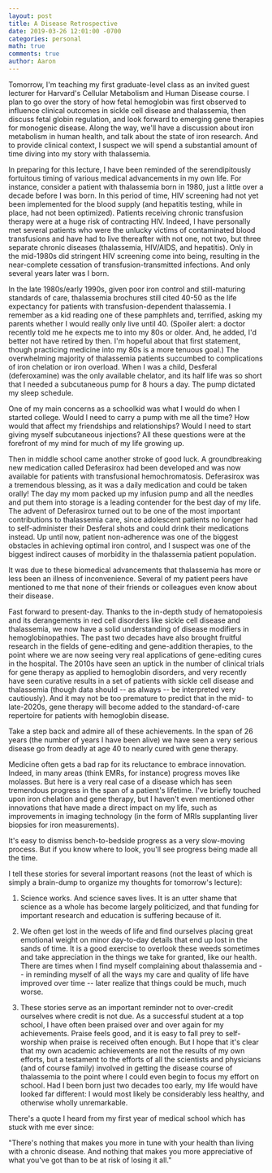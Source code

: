 ```yaml
---
layout: post
title: A Disease Retrospective
date: 2019-03-26 12:01:00 -0700
categories: personal 
math: true
comments: true
author: Aaron
---
```



Tomorrow, I'm teaching my first graduate-level class as an invited guest lecturer for Harvard's Cellular Metabolism and Human Disease course. I plan to go over the story of how fetal hemoglobin was first observed to influence clinical outcomes in sickle cell disease and thalassemia, then discuss fetal globin regulation, and look forward to emerging gene therapies for monogenic disease. Along the way, we'll have a discussion about iron metabolism in human health, and talk about the state of iron research. And to provide clinical context, I suspect we will spend a substantial amount of time diving into my story with thalassemia.  

In preparing for this lecture, I have been reminded of the serendipitously fortuitous timing of various medical advancements in my own life. For instance, consider a patient with thalassemia born in 1980, just a little over a decade before I was born. In this period of time, HIV screening had not yet been implemented for the blood supply (and hepatitis testing, while in place, had not been optimized). Patients receiving chronic transfusion therapy were at a huge risk of contracting HIV. Indeed, I have personally met several patients who were the unlucky victims of contaminated blood transfusions and have had to live thereafter with not one, not two, but three separate chronic diseases (thalassemia, HIV/AIDS, and hepatitis). Only in the mid-1980s did stringent HIV screening come into being, resulting in the near-complete cessation of transfusion-transmitted infections. And only several years later was I born.  

In the late 1980s/early 1990s, given poor iron control and still-maturing standards of care, thalassemia brochures still cited 40-50 as the life expectancy for patients with transfusion-dependent thalassemia. I remember as a kid reading one of these pamphlets and, terrified, asking my parents whether I would really only live until 40. (Spoiler alert: a doctor recently told me he expects me to into my 80s or older. And, he added, I'd better not have retired by then. I'm hopeful about that first statement, though practicing medicine into my 80s is a more tenuous goal.) The overwhelming majority of thalassemia patients succumbed to complications of iron chelation or iron overload. When I was a child, Desferal (deferoxamine) was the only available chelator, and its half life was so short that I needed a subcutaneous pump for 8 hours a day. The pump dictated my sleep schedule.  

One of my main concerns as a schoolkid was what I would do when I started college. Would I need to carry a pump with me all the time? How would that affect my friendships and relationships? Would I need to start giving myself subcutaneous injections? All these questions were at the forefront of my mind for much of my life growing up.  

Then in middle school came another stroke of good luck. A groundbreaking new medication called Deferasirox had been developed and was now available for patients with transfusional hemochromatosis. Deferasirox was a tremendous blessing, as it was a daily medication and could be taken orally! The day my mom packed up my infusion pump and all the needles and put them into storage is a leading contender for the best day of my life. The advent of Deferasirox turned out to be one of the most important contributions to thalassemia care, since adolescent patients no longer had to self-administer their Desferal shots and could drink their medications instead. Up until now, patient non-adherence was one of the biggest obstacles in achieving optimal iron control, and I suspect was one of the biggest indirect causes of morbidity in the thalassemia patient population.  

It was due to these biomedical advancements that thalassemia has more or less been an illness of inconvenience. Several of my patient peers have mentioned to me that none of their friends or colleagues even know about their disease.  

Fast forward to present-day. Thanks to the in-depth study of hematopoiesis and its derangements in red cell disorders like sickle cell disease and thalassemia, we now have a solid understanding of disease modifiers in hemoglobinopathies. The past two decades have also brought fruitful research in the fields of gene-editing and gene-addition therapies, to the point where we are now seeing very real applications of gene-editing cures in the hospital. The 2010s have seen an uptick in the number of clinical trials for gene therapy as applied to hemoglobin disorders, and very recently have seen curative results in a set of patients with sickle cell disease and thalassemia (though data should -- as always -- be interpreted very cautiously). And it may not be too premature to predict that in the mid- to late-2020s, gene therapy will become added to the standard-of-care repertoire for patients with hemoglobin disease.  

Take a step back and admire all of these achievements. In the span of 26 years (the number of years I have been alive) we have seen a very serious disease go from deadly at age 40 to nearly cured with gene therapy.  

Medicine often gets a bad rap for its reluctance to embrace innovation. Indeed, in many areas (think EMRs, for instance) progress moves like molasses. But here is a very real case of a disease which has seen tremendous progress in the span of a patient's lifetime. I've briefly touched upon iron chelation and gene therapy, but I haven't even mentioned other innovations that have made a direct impact on my life, such as improvements in imaging technology (in the form of MRIs supplanting liver biopsies for iron measurements).  

It's easy to dismiss bench-to-bedside progress as a very slow-moving process. But if you know where to look, you'll see progress being made all the time.  

I tell these stories for several important reasons (not the least of which is simply a brain-dump to organize my thoughts for tomorrow's lecture):  

1. Science works. And science saves lives. It is an utter shame that science as a whole has become largely politicized, and that funding for important research and education is suffering because of it.  

2. We often get lost in the weeds of life and find ourselves placing great emotional weight on minor day-to-day details that end up lost in the sands of time. It is a good exercise to overlook these weeds sometimes and take appreciation in the things we take for granted, like our health. There are times when I find myself complaining about thalassemia and -- in reminding myself of all the ways my care and quality of life have improved over time -- later realize that things could be much, much worse.  

3. These stories serve as an important reminder not to over-credit ourselves where credit is not due. As a successful student at a top school, I have often been praised over and over again for my achievements. Praise feels good, and it is easy to fall prey to self-worship when praise is received often enough. But I hope that it's clear that my own academic achievements are not the results of my own efforts, but a testament to the efforts of all the scientists and physicians (and of course family) involved in getting the disease course of thalassemia to the point where I could even begin to focus my effort on school. Had I been born just two decades too early, my life would have looked far different: I would most likely be considerably less healthy, and otherwise wholly unremarkable.  

There's a quote I heard from my first year of medical school which has stuck with me ever since:  

"There's nothing that makes you more in tune with your health than living with a chronic disease. And nothing that makes you more appreciative of what you've got than to be at risk of losing it all."